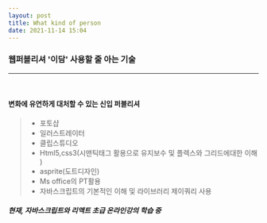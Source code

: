 ```yaml
---
layout: post
title: What kind of person
date: 2021-11-14 15:04
---
```


### 웹퍼블리셔 '이담' 사용할 줄 아는 기술<br/>

---

<br/>

#### 변화에 유연하게 대처할 수 있는 신입 퍼블리셔

> - 포토샵
> - 일러스트레이터
> - 클립스튜디오
> - Html5,css3(시맨틱태그 활용으로 유지보수 및 플렉스와 그리드에대한 이해 )
> - asprite(도트디자인)
> - Ms office의 PT활용
> - 자바스크립트의 기본적인 이해 및 라이브러리 제이쿼리 사용

##### 현재, 자바스크립트와 리액트 초급 온라인강의 학습 중
